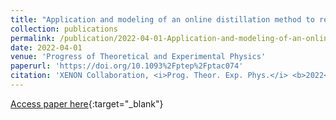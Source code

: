 ```yaml
---
title: "Application and modeling of an online distillation method to reduce krypton and argon in XENON1T"
collection: publications
permalink: /publication/2022-04-01-Application-and-modeling-of-an-online-distillation-method-to-reduce-krypton-and-argon-in-XENON1T
date: 2022-04-01
venue: 'Progress of Theoretical and Experimental Physics'
paperurl: 'https://doi.org/10.1093%2Fptep%2Fptac074'
citation: 'XENON Collaboration, <i>Prog. Theor. Exp. Phys.</i> <b>2022</b>, 043D01 (2022)'
---
```

[Access paper here](https://doi.org/10.1093%2Fptep%2Fptac074){:target="_blank"}
